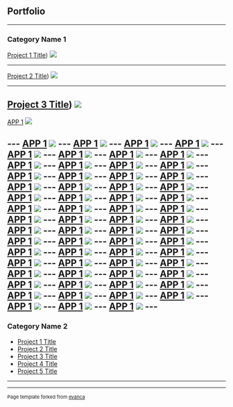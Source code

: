 ## Portfolio

---

### Category Name 1

[Project 1 Title](/sample_page))
<img src="images/320x0w(1).jpg?raw=true"/>

---
[Project 2 Title](/pdf/sample_presentation.pdf))
<img src="images/dummy_thumbnail.jpg?raw=true"/>

---
[Project 3 Title](http://example.com/))
<img src="images/320x0w(1).jpg?raw=true"/>
---
[APP 1](https://apps.apple.com/us/app/ap-bio-buddy-2019/id945356217)
<img src="images/320x0w(1).jpg?raw=true"/>  

--- [APP 1](https://apps.apple.com/us/app/ap-european-history-buddy/id945382767)
<img src="images/320x0w(1).jpg?raw=true"/> --- [APP 1](https://apps.apple.com/us/app/ap-human-geography-buddy/id945382802)
<img src="images/320x0w(1).jpg?raw=true"/>  --- [APP 1](https://apps.apple.com/us/app/ap-psychology-buddy-2019/id945382857)
<img src="images/320x0w(1).jpg?raw=true"/>  --- [APP 1](https://apps.apple.com/us/app/ap-us-history-buddy/id945389061)
<img src="images/320x0w(1).jpg?raw=true"/>  --- [APP 1](https://apps.apple.com/us/app/ap-world-history-buddy-2019/id945389077)
<img src="images/320x0w(1).jpg?raw=true"/>  --- [APP 1](https://apps.apple.com/us/app/apes-buddy-environ-science/id945389566)
<img src="images/320x0w(1).jpg?raw=true"/>  --- [APP 1](https://apps.apple.com/us/app/asvab-exam-buddy-2019/id954163693)
<img src="images/320x0w(1).jpg?raw=true"/>  --- [APP 1](https://apps.apple.com/us/app/bar-exam-buddy-2019/id952361312)
<img src="images/320x0w(1).jpg?raw=true"/>  --- [APP 1](https://apps.apple.com/us/app/bio-regents-buddy/id504143575)
<img src="images/320x0w(1).jpg?raw=true"/>  --- [APP 1](https://apps.apple.com/us/app/cdl-exam-buddy-2019/id954163687)
<img src="images/320x0w(1).jpg?raw=true"/>  --- [APP 1](https://apps.apple.com/us/app/chem-regents-buddy/id504184704)
<img src="images/320x0w(1).jpg?raw=true"/>  --- [APP 1](https://apps.apple.com/us/app/civil-service-exam-buddy/id1451143777)
<img src="images/320x0w(1).jpg?raw=true"/>  --- [APP 1](https://apps.apple.com/us/app/clep-american-government-buddy/id954591147)
<img src="images/320x0w(1).jpg?raw=true"/>  --- [APP 1](https://apps.apple.com/us/app/clep-american-literature-buddy/id954591157)
<img src="images/320x0w(1).jpg?raw=true"/>  --- [APP 1](https://apps.apple.com/us/app/clep-biology-buddy/id954591171)
<img src="images/320x0w(1).jpg?raw=true"/>  --- [APP 1](https://apps.apple.com/us/app/clep-business-law-buddy/id954591175)
<img src="images/320x0w(1).jpg?raw=true"/>  --- [APP 1](https://apps.apple.com/us/app/clep-human-growth-buddy/id954591196)
<img src="images/320x0w(1).jpg?raw=true"/>  --- [APP 1](https://apps.apple.com/us/app/clep-information-systems-buddy/id954591208)
<img src="images/320x0w(1).jpg?raw=true"/>  --- [APP 1](https://apps.apple.com/us/app/clep-macroeconomics-buddy/id954591243)
<img src="images/320x0w(1).jpg?raw=true"/>  --- [APP 1](https://apps.apple.com/us/app/clep-marketing-buddy/id955022506)
<img src="images/320x0w(1).jpg?raw=true"/>  --- [APP 1](https://apps.apple.com/us/app/clep-natural-science-buddy/id955022460)
<img src="images/320x0w(1).jpg?raw=true"/>  --- [APP 1](https://apps.apple.com/us/app/clep-principles-of-management/id955022493)
<img src="images/320x0w(1).jpg?raw=true"/>  --- [APP 1](https://apps.apple.com/us/app/clep-psychology-buddy/id955022516)
<img src="images/320x0w(1).jpg?raw=true"/>  --- [APP 1](https://apps.apple.com/us/app/clep-sociology-buddy/id955022565)
<img src="images/320x0w(1).jpg?raw=true"/>  --- [APP 1](https://apps.apple.com/us/app/clep-western-civ-buddy/id955022585)
<img src="images/320x0w(1).jpg?raw=true"/>  --- [APP 1](https://apps.apple.com/us/app/dental-assistant-exam-prep/id1455215039)
<img src="images/320x0w(1).jpg?raw=true"/>  --- [APP 1](https://apps.apple.com/us/app/domane-hair-salon/id846119256)
<img src="images/320x0w(1).jpg?raw=true"/>  --- [APP 1](https://apps.apple.com/us/app/dsst-criminal-justice-buddy/id956839541)
<img src="images/320x0w(1).jpg?raw=true"/>  --- [APP 1](https://apps.apple.com/us/app/dsst-ethics-america-buddy/id956848014)
<img src="images/320x0w(1).jpg?raw=true"/>  --- [APP 1](https://apps.apple.com/us/app/dsst-human-resource-management/id956848053)
<img src="images/320x0w(1).jpg?raw=true"/>  --- [APP 1](https://apps.apple.com/us/app/dsst-intro-computing-buddy/id956848063)
<img src="images/320x0w(1).jpg?raw=true"/>  --- [APP 1](https://apps.apple.com/us/app/dsst-law-enforcement-buddy/id957399742)
<img src="images/320x0w(1).jpg?raw=true"/>  --- [APP 1](https://apps.apple.com/us/app/dsst-organizational-behavior/id957477945)
<img src="images/320x0w(1).jpg?raw=true"/>  --- [APP 1](https://apps.apple.com/us/app/dsst-public-speaking-buddy/id957491370)
<img src="images/320x0w(1).jpg?raw=true"/>  --- [APP 1](https://apps.apple.com/us/app/dsst-substance-abuse-buddy/id959410612)
<img src="images/320x0w(1).jpg?raw=true"/>  --- [APP 1](https://apps.apple.com/us/app/dsst-supervision-buddy/id959410739)
<img src="images/320x0w(1).jpg?raw=true"/>  --- [APP 1](https://apps.apple.com/us/app/dsst-technical-writing-buddy/id959410743)
<img src="images/320x0w(1).jpg?raw=true"/>  --- [APP 1](https://apps.apple.com/us/app/dsst-world-religions-buddy/id957491653)
<img src="images/320x0w(1).jpg?raw=true"/>  --- [APP 1](https://apps.apple.com/us/app/earth-science-regents-buddy/id504921152)
<img src="images/320x0w(1).jpg?raw=true"/>  --- [APP 1](https://apps.apple.com/us/app/environmental-science-buddy/id507881932)
<img src="images/320x0w(1).jpg?raw=true"/>  --- [APP 1](https://apps.apple.com/us/app/firefighter-exam-buddy/id951015087)
<img src="images/320x0w(1).jpg?raw=true"/>  --- [APP 1](https://apps.apple.com/us/app/global-history-regents-buddy/id513751534)
<img src="images/320x0w(1).jpg?raw=true"/>  --- [APP 1](https://apps.apple.com/us/app/hs-biology-buddy-2019/id546321097)
<img src="images/320x0w(1).jpg?raw=true"/>  --- [APP 1](https://apps.apple.com/us/app/hs-chemistry-buddy/id547701853)
<img src="images/320x0w(1).jpg?raw=true"/>  --- [APP 1](https://apps.apple.com/us/app/hs-earth-science-buddy/id922104057)
<img src="images/320x0w(1).jpg?raw=true"/>  --- [APP 1](https://apps.apple.com/us/app/hs-physics-buddy-2019/id565978010)
<img src="images/320x0w(1).jpg?raw=true"/>  --- [APP 1](https://apps.apple.com/us/app/mblex-prep-2019/id1455219901)
<img src="images/320x0w(1).jpg?raw=true"/>  --- [APP 1](https://apps.apple.com/us/app/ms-earth-science-buddy-2019/id560794167)
<img src="images/320x0w(1).jpg?raw=true"/>  --- [APP 1](https://apps.apple.com/us/app/ms-life-science-buddy-2019/id532872580)
<img src="images/320x0w(1).jpg?raw=true"/>  --- [APP 1](https://apps.apple.com/us/app/ms-physical-science-buddy-2019/id534950707)
<img src="images/320x0w(1).jpg?raw=true"/>  --- [APP 1](https://apps.apple.com/us/app/physics-regents-buddy/id504592572)
<img src="images/320x0w(1).jpg?raw=true"/>  --- [APP 1](https://apps.apple.com/us/app/police-exam-buddy-2019/id951051263)
<img src="images/320x0w(1).jpg?raw=true"/>  --- [APP 1](https://apps.apple.com/us/app/psychology-buddy/id585810298)
<img src="images/320x0w(1).jpg?raw=true"/>  --- [APP 1](https://apps.apple.com/us/app/real-estate-exam-buddy-2019/id951015054)
<img src="images/320x0w(1).jpg?raw=true"/>  --- [APP 1](https://apps.apple.com/us/app/sat-biology-buddy-2019/id945389375)
<img src="images/320x0w(1).jpg?raw=true"/>  --- [APP 1](https://apps.apple.com/us/app/ssat-buddy/id959601717)
<img src="images/320x0w(1).jpg?raw=true"/>  --- [APP 1](https://apps.apple.com/us/app/teas-nursing-allied-health/id945389501)
<img src="images/320x0w(1).jpg?raw=true"/>  --- [APP 1](https://apps.apple.com/us/app/test-prep-2019/id1464950421)
<img src="images/320x0w(1).jpg?raw=true"/>  --- [APP 1](https://apps.apple.com/us/app/us-history-regents-prep/id512266202)
<img src="images/320x0w(1).jpg?raw=true"/>  --- [APP 1](https://apps.apple.com/us/app/vet-tech-exam-buddy/id1455013361)
<img src="images/320x0w(1).jpg?raw=true"/>  --- [APP 1](https://apps.apple.com/us/app/world-history-buddy-2019/id551764224)
<img src="images/320x0w(1).jpg?raw=true"/>  --- [APP 1](https://apps.apple.com/us/developer/feraco-media-inc/id497957884)
<img src="images/320x0w(1).jpg?raw=true"/>  --- [APP 1](https://apps.apple.com/us/developer/feraco-media-inc/id497957884#)
<img src="images/320x0w(1).jpg?raw=true"/>  --- 
---

### Category Name 2

- [Project 1 Title](http://example.com/)
- [Project 2 Title](http://example.com/)
- [Project 3 Title](http://example.com/)
- [Project 4 Title](http://example.com/)
- [Project 5 Title](http://example.com/)

---




---
<p style="font-size:11px">Page template forked from <a href="https://github.com/evanca/quick-portfolio">evanca</a></p>
<!-- Remove above link if you don't want to attibute -->
